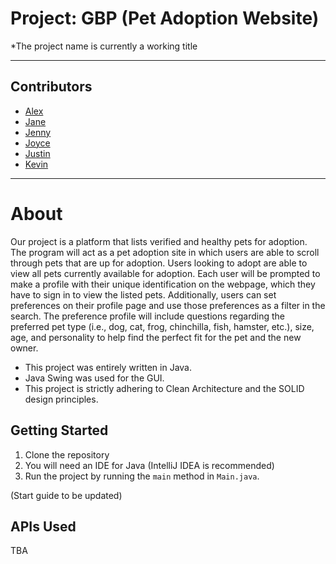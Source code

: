 # Project: GBP (Pet Adoption Website)
*The project name is currently a working title

<hr>

## Contributors
* [Alex](https://github.com/lamberm2)
* [Jane](https://github.com/snowykitkat)
* [Jenny](https://github.com/yangje02)
* [Joyce](https://github.com/Joyce12345678)
* [Justin](https://github.com/justinyoon95)
* [Kevin](https://github.com/koolgreg2009)

<hr>

# About
Our project is a platform that lists verified and healthy pets for adoption.
The program will act as a pet adoption site in which users are able to scroll through pets that are up for adoption. 
Users looking to adopt are able to view all pets currently available for adoption. 
Each user will be prompted to make a profile with their unique identification on the webpage, 
which they have to sign in to view the listed pets. 
Additionally, users can set preferences on their profile page and use those preferences as a filter in the search. 
The preference profile will include questions regarding the preferred pet type (i.e., dog, cat, frog, chinchilla, 
fish, hamster, etc.), size, age, and personality to help find the perfect fit for the pet and the new owner.

* This project was entirely written in Java. 
* Java Swing was used for the GUI.
* This project is strictly adhering to Clean Architecture and the SOLID design principles.

## Getting Started 
1. Clone the repository
2. You will need an IDE for Java (IntelliJ IDEA is recommended)
3. Run the project by running the `main` method in `Main.java`.

(Start guide to be updated)

## APIs Used 
TBA